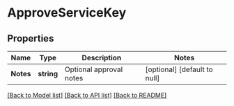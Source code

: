 # ApproveServiceKey

## Properties
Name | Type | Description | Notes
------------ | ------------- | ------------- | -------------
**Notes** | **string** | Optional approval notes | [optional] [default to null]

[[Back to Model list]](../README.md#documentation-for-models) [[Back to API list]](../README.md#documentation-for-api-endpoints) [[Back to README]](../README.md)

